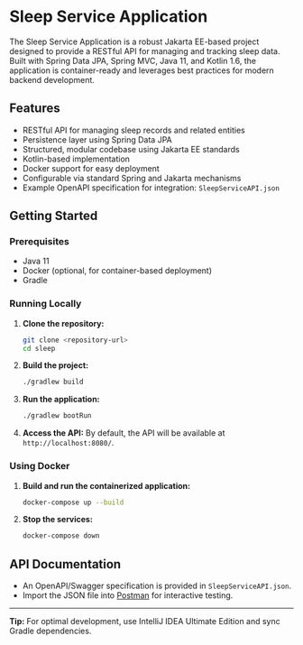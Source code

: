 # Sleep Service Application

The Sleep Service Application is a robust Jakarta EE-based project designed to provide a RESTful API for managing and tracking sleep data. Built with Spring Data JPA, Spring MVC, Java 11, and Kotlin 1.6, the application is container-ready and leverages best practices for modern backend development.

## Features

- RESTful API for managing sleep records and related entities
- Persistence layer using Spring Data JPA
- Structured, modular codebase using Jakarta EE standards
- Kotlin-based implementation
- Docker support for easy deployment
- Configurable via standard Spring and Jakarta mechanisms
- Example OpenAPI specification for integration: `SleepServiceAPI.json`

## Getting Started

### Prerequisites

- Java 11
- Docker (optional, for container-based deployment)
- Gradle

### Running Locally

1. **Clone the repository:**
   ```bash
   git clone <repository-url>
   cd sleep
   ```

2. **Build the project:**
   ```bash
   ./gradlew build
   ```

3. **Run the application:**
   ```bash
   ./gradlew bootRun
   ```

4. **Access the API:**
   By default, the API will be available at `http://localhost:8080/`.

### Using Docker

1. **Build and run the containerized application:**
   ```bash
   docker-compose up --build
   ```

2. **Stop the services:**
   ```bash
   docker-compose down
   ```

## API Documentation

- An OpenAPI/Swagger specification is provided in `SleepServiceAPI.json`.
- Import the JSON file into [Postman](https://www.postman.com/) for interactive testing.

---

**Tip:** For optimal development, use IntelliJ IDEA Ultimate Edition and sync Gradle dependencies.